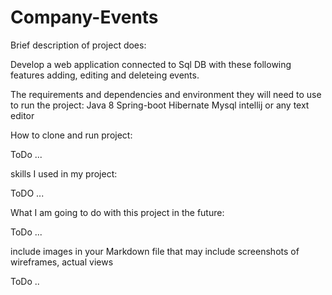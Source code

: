 # Company-Events

Brief description of  project does:

Develop a web application connected to Sql DB with these following features adding, editing and deleteing events. 

The requirements and dependencies and environment they will need to use to run the project:
Java 8
Spring-boot 
Hibernate
Mysql
intellij or any text editor 

How to clone and run project:
 
ToDo ...

skills I used in my project:
 
 ToDO ...
 
 What I am going to do with this project in the future:
 
 ToDo ...
 
 include images in your Markdown file that may include screenshots of wireframes, actual views
 
 ToDo .. 
